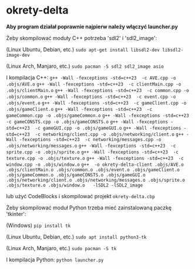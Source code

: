 # okrety-delta
 **Aby program działał poprawnie najpierw należy włączyć launcher.py**

 Żeby skompilować moduły C++ potrzeba 'sdl2' i 'sdl2_image':

 (Linux Ubuntu, Debian, etc.)
 ```sudo apt-get install libsdl2-dev libsdl2-image-dev```

 (Linux Arch, Manjaro, etc.)
 ```sudo pacman -S sdl2 sdl2_image asio```

 I kompilacja C++:
 ```g++ -Wall -fexceptions -std=c++23  -c AVE.cpp -o .objs/AVE.o```
 ```g++ -Wall -fexceptions -std=c++23  -c clientMain.cpp -o .objs/clientMain.o```
 ```g++ -Wall -fexceptions -std=c++23  -c common.cpp -o .objs/common.o```
 ```g++ -Wall -fexceptions -std=c++23  -c event.cpp -o .objs/event.o```
 ```g++ -Wall -fexceptions -std=c++23  -c gameClient.cpp -o .objs/gameClient.o```
 ```g++ -Wall -fexceptions -std=c++23  -c gameCommon.cpp -o .objs/gameCommon.o```
 ```g++ -Wall -fexceptions -std=c++23  -c gameCONSTS.cpp -o .objs/gameCONSTS.o```
 ```g++ -Wall -fexceptions -std=c++23  -c gameGUI.cpp -o .objs/gameGUI.o```
 ```g++ -Wall -fexceptions -std=c++23  -c networking/client.cpp -o .objs/networking/client.o```
 ```g++ -Wall -fexceptions -std=c++23  -c networking/messages.cpp -o .objs/networking/messages.o```
 ```g++ -Wall -fexceptions -std=c++23  -c sprite.cpp -o .objs/sprite.o```
 ```g++ -Wall -fexceptions -std=c++23  -c texture.cpp -o .objs/texture.o```
 ```g++ -Wall -fexceptions -std=c++23  -c window.cpp -o .objs/window.o```
 ```g++  -o okrety-delta-client .objs/AVE.o .objs/clientMain.o .objs/common.o .objs/event.o .objs/gameClient.o .objs/gameCommon.o .objs/gameCONSTS.o .objs/gameGUI.o .objs/networking/client.o .objs/networking/messages.o .objs/sprite.o .objs/texture.o .objs/window.o   -lSDL2 -lSDL2_image```

 lub użyć CodeBlocks i skompilować projekt ```okrety-delta.cbp```
 

 Żeby skompilować moduł Python trzeba mieć zainstalowaną paczkę 'tkinter':

 (Windows)
 ```pip install tk```

 (Linux Ubuntu, Debian, etc.)
 ```sudo apt install python3-tk```

 (Linux Arch, Manjaro, etc.)
 ```sudo pacman -S tk```

 I kompilacja Python:
 ```python launcher.py```